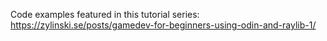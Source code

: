 Code examples featured in this tutorial series: https://zylinski.se/posts/gamedev-for-beginners-using-odin-and-raylib-1/
